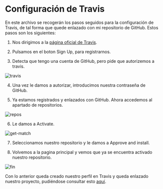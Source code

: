 # Configuración de Travis

En este archivo se recogerán los pasos seguidos para la configuración de Travis, de tal forma que quede enlazado con mi repositorio de GitHub. Estos pasos son los siguientes:

1. Nos dirigimos a la [página oficial de Travis](https://travis-ci.com/).

2. Pulsamos en el boton Sign Up, para registrarnos.

3. Detecta que tengo una cuenta de GitHub, pero pide que autorizemos a travis.

![travis](https://github.com/joseegc10/get-match/blob/master/docs/img/travis/authorize.png)

4. Una vez le damos a autorizar, introducimos nuestra contraseña de GitHub.

5. Ya estamos registrados y enlazados con GitHub. Ahora accedemos al apartado de repositorios.

![repos](https://github.com/joseegc10/get-match/blob/master/docs/img/travis/activate.png)

6. Le damos a Activate.

![get-match](https://github.com/joseegc10/get-match/blob/master/docs/img/travis/approve.png)

7. Seleccionamos nuestro repositorio y le damos a Approve and install.

8. Volvemos a la pagina principal y vemos que ya se encuentra activado nuestro repositorio.

![fin](https://github.com/joseegc10/get-match/blob/master/docs/img/travis/fin.png)

Con lo anterior queda creado nuestro perfil en Travis y queda enlazado nuestro proyecto, pudiéndose consultar esto [aquí](https://travis-ci.com/github/joseegc10/get-match).